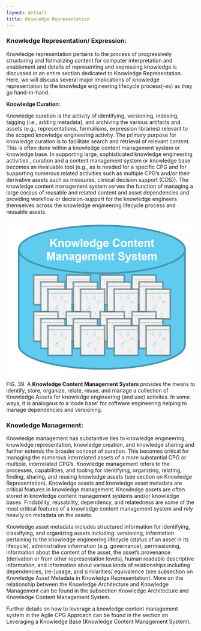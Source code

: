 ```yaml
---
layout: default
title: Knowledge Representation
---
```


### **Knowledge Representation/ Expression:**

Knowledge representation pertains to the process of progressively structuring and formalizing content for computer interpretation and enablement and details of representing and expressing knowledge is discussed in an entire section dedicated to Knowledge Representation. <!-- -06- Knowledge Representation !-->  Here, we will discuss several major implications of knowledge representation to the knowledge engineering lifecycle process(-es) as they go hand-in-hand.

**Knowledge Curation:**

Knowledge curation is the activity of identifying, versioning, indexing, tagging (i.e., adding metadata), and archiving the various artifacts and assets (e.g., representations, formalisms, expression libraries) relevant to the scoped knowledge engineering activity. The primary purpose for knowledge curation is to facilitate search and retrieval of relevant content.  This is often done within a knowledge content management system or knowledge base.  In supporting large, sophisticated knowledge engineering activities , curation and a content management system or knowledge base becomes an invaluable tool (e.g., as is needed for a specific CPG and for supporting numerous related activities such as multiple CPG’s and/or their derivative assets such as measures, clinical decision support (CDS)).   The knowledge content management system serves the function of managing a large corpus of reusable and related content and asset dependencies and  providing workflow or decision-support for the knowledge engineers themselves across the knowledge engineering lifecycle process and reusable assets.

![alt_text](assets/images/CPG-KCMS.png "image_tooltip")

FIG. 39.  A **Knowledge Content Management System** provides the means to identify, store, organize, relate, reuse, and manage a collection of Knowledge Assets for knowledge engineering (and use) activites.  In some ways, it is analogous to a ‘code base’ for software engineering helping to manage dependencies and versioning.

### **Knowledge Management:**

Knowledge management has substantive ties to  knowledge engineering, knowledge representation, knowledge creation, and knowledge sharing and further extends the broader concept of curation.  This becomes critical for managing the numerous interrelated assets of a more substantial CPG or multiple, interrelated CPG’s.  Knowledge management refers to the processes, capabilities, and tooling for identifying, organizing, relating, finding, sharing, and reusing knowledge assets (see section on Knowledge Representation). <!-- link to 06 !-->  Knowledge assets and knowledge asset metadata are critical features in knowledge management.  Knowledge assets are often stored in knowledge content management systems and/or knowledge bases.    Findability, reusability, dependency, and relatedness are some of the most critical features of a knowledge content management system and rely heavily on metadata on the assets.

Knowledge asset metadata includes structured information for identifying, classifying, and organizing assets including: versioning, information pertaining to the knowledge engineering lifecycle (status of an asset in its lifecycle), administrative information (e.g. governance), permissioning, information about the content of the asset, the asset’s provenance (derivation or from other representation levels), human readable descriptive information, and information about various kinds of relationships including dependencies, (re-)usage, and similarities/ equivalence (see subsection on Knowledge Asset Metadata <!-- link to 06.02 !--> in Knowledge Representation).  More on the relationship between the Knowledge Architecture and Knowledge Management can be found in the subsection Knowledge Architecture and Knowledge Content Management System. <!-- link to 06.03 !-->

Further details on how to leverage a knowledge content management system in the Agile CPG Approach can be found in the section on Leveraging a Knowledge Base (Knowledge Content Management System). <!-- link to 05.06 !-->
